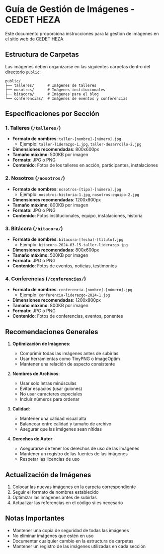 # Guía de Gestión de Imágenes - CEDET HEZA

Este documento proporciona instrucciones para la gestión de imágenes en el sitio web de CEDET HEZA.

## Estructura de Carpetas

Las imágenes deben organizarse en las siguientes carpetas dentro del directorio `public`:

```
public/
├── talleres/      # Imágenes de talleres
├── nosotros/      # Imágenes institucionales
├── bitacora/      # Imágenes para el blog
└── conferencias/  # Imágenes de eventos y conferencias
```

## Especificaciones por Sección

### 1. Talleres (`/talleres/`)
- **Formato de nombres**: `taller-[nombre]-[número].jpg`
  - Ejemplo: `taller-liderazgo-1.jpg`, `taller-desarrollo-2.jpg`
- **Dimensiones recomendadas**: 800x600px
- **Tamaño máximo**: 500KB por imagen
- **Formato**: JPG o PNG
- **Contenido**: Fotos de los talleres en acción, participantes, instalaciones

### 2. Nosotros (`/nosotros/`)
- **Formato de nombres**: `nosotros-[tipo]-[número].jpg`
  - Ejemplo: `nosotros-historia-1.jpg`, `nosotros-equipo-2.jpg`
- **Dimensiones recomendadas**: 1200x800px
- **Tamaño máximo**: 800KB por imagen
- **Formato**: JPG o PNG
- **Contenido**: Fotos institucionales, equipo, instalaciones, historia

### 3. Bitácora (`/bitacora/`)
- **Formato de nombres**: `bitacora-[fecha]-[título].jpg`
  - Ejemplo: `bitacora-2024-03-15-taller-liderazgo.jpg`
- **Dimensiones recomendadas**: 800x600px
- **Tamaño máximo**: 500KB por imagen
- **Formato**: JPG o PNG
- **Contenido**: Fotos de eventos, noticias, testimonios

### 4. Conferencias (`/conferencias/`)
- **Formato de nombres**: `conferencia-[nombre]-[número].jpg`
  - Ejemplo: `conferencia-liderazgo-2024-1.jpg`
- **Dimensiones recomendadas**: 1200x800px
- **Tamaño máximo**: 800KB por imagen
- **Formato**: JPG o PNG
- **Contenido**: Fotos de conferencias, eventos, ponentes

## Recomendaciones Generales

1. **Optimización de Imágenes**:
   - Comprimir todas las imágenes antes de subirlas
   - Usar herramientas como TinyPNG o ImageOptim
   - Mantener una relación de aspecto consistente

2. **Nombres de Archivos**:
   - Usar solo letras minúsculas
   - Evitar espacios (usar guiones)
   - No usar caracteres especiales
   - Incluir números para ordenar

3. **Calidad**:
   - Mantener una calidad visual alta
   - Balancear entre calidad y tamaño de archivo
   - Asegurar que las imágenes sean nítidas

4. **Derechos de Autor**:
   - Asegurarse de tener los derechos de uso de las imágenes
   - Mantener un registro de las fuentes de las imágenes
   - Respetar las licencias de uso

## Actualización de Imágenes

1. Colocar las nuevas imágenes en la carpeta correspondiente
2. Seguir el formato de nombres establecido
3. Optimizar las imágenes antes de subirlas
4. Actualizar las referencias en el código si es necesario

## Notas Importantes

- Mantener una copia de seguridad de todas las imágenes
- No eliminar imágenes que estén en uso
- Documentar cualquier cambio en la estructura de carpetas
- Mantener un registro de las imágenes utilizadas en cada sección 